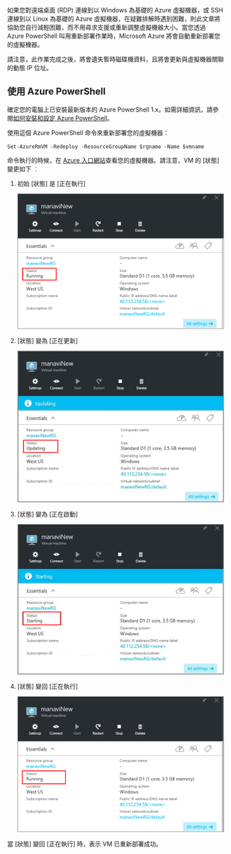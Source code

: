 
如果您對遠端桌面 (RDP) 連線到以 Windows 為基礎的 Azure 虛擬機器，或 SSH 連線到以 Linux 為基礎的 Azure 虛擬機器，在疑難排解時遇到困難，則此文章將協助您自行減輕困難，而不用尋求支援或重新調整虛擬機器大小。當您透過 Azure PowerShell 叫用重新部署作業時，Microsoft Azure 將會自動重新部署您的虛擬機器。

請注意，此作業完成之後，將會遺失暫時磁碟機資料，且將會更新與虛擬機器關聯的動態 IP 位址。


## 使用 Azure PowerShell

確定您的電腦上已安裝最新版本的 Azure PowerShell 1.x。如需詳細資訊，請參閱[如何安裝和設定 Azure PowerShell](../articles/powershell-install-configure.md)。

使用這個 Azure PowerShell 命令來重新部署您的虛擬機器：

	Set-AzureRmVM -Redeploy -ResourceGroupName $rgname -Name $vmname 


命令執行的時候，在 [Azure 入口網站](https://portal.azure.com)查看您的虛擬機器。請注意，VM 的 [狀態] 變更如下 ︰

1. 初始 [狀態] 是 [正在執行]

	![重新部署的初始狀態](./media/virtual-machines-common-redeploy-to-new-node/statusrunning1.png)

2. [狀態] 變為 [正在更新]

	![重新部署狀態 [正在更新]](./media/virtual-machines-common-redeploy-to-new-node/statusupdating.png)

3. [狀態] 變為 [正在啟動]

	![重新部署狀態 [正在啟動]](./media/virtual-machines-common-redeploy-to-new-node/statusstarting.png)

4. [狀態] 變回 [正在執行]

	![重新部署的最終狀態](./media/virtual-machines-common-redeploy-to-new-node/statusrunning2.png)

當 [狀態] 變回 [正在執行] 時，表示 VM 已重新部署成功。

<!---HONumber=AcomDC_0309_2016-->